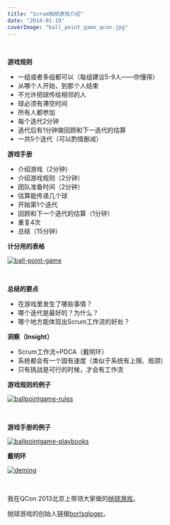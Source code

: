 ```yaml
---
title: "Scrum抛球游戏介绍"
date: "2014-01-19"
coverImage: "ball_point_game_qcon.jpg"
---
```


 

**游戏规则**

- 一组或者多组都可以（每组建议5-9人——你懂得）
- 从哪个人开始，到那个人结束
- 不允许把球传给相邻的人
- 球必须有滞空时间
- 所有人都参加
- 每个迭代2分钟
- 迭代后有1分钟做回顾和下一迭代的估算
- 一共5个迭代（可以酌情删减）

**游戏手册**

- 介绍游戏（2分钟）
- 介绍游戏规则（2分钟）
- 团队准备时间（2分钟）
- 估算能传递几个球
- 开始第1个迭代
- 回顾和下一个迭代的估算（1分钟）
- 重复4次
- 总结（15分钟）

**计分用的表格**

[![ball-point-game](http://bobjiang.com/wp-content/uploads/2014/01/ball-point-game-300x121.jpg)](http://bobjiang.com/wp-content/uploads/2014/01/ball-point-game.jpg)

 

**总结的要点**

- 在游戏里发生了哪些事情？
- 哪个迭代是最好的？为什么？
- 哪个地方能体现出Scrum工作流的好处？

**洞察（Insight）**

- Scrum工作流=PDCA（戴明环）
- 系统都会有一个固有速度（类似于系统有上限、瓶颈）
- 只有挑战是可行的时候，才会有工作流

**游戏规则的例子**

[![ballpointgame-rules](http://bobjiang.com/wp-content/uploads/2014/01/ballpointgame-rules-228x300.jpg)](http://bobjiang.com/wp-content/uploads/2014/01/ballpointgame-rules.jpg)

 

**游戏手册的例子**

[![ballpointgame-playbooks](http://bobjiang.com/wp-content/uploads/2014/01/ballpointgame-playbooks-209x300.jpg)](http://bobjiang.com/wp-content/uploads/2014/01/ballpointgame-playbooks.jpg)

**戴明环**

[![deming](http://bobjiang.com/wp-content/uploads/2014/01/deming-300x262.jpg)](http://bobjiang.com/wp-content/uploads/2014/01/deming.jpg)

 

我在QCon 2013北京上带领大家做的[抛球游戏](http://bobjiang.com/2013/08/27/ball-point-game/)。

抛球游戏的创始人链接[bor!sgloger](http://borisgloger.com/wp-content/uploads/2013/10/BallPointGame.pdf)。
